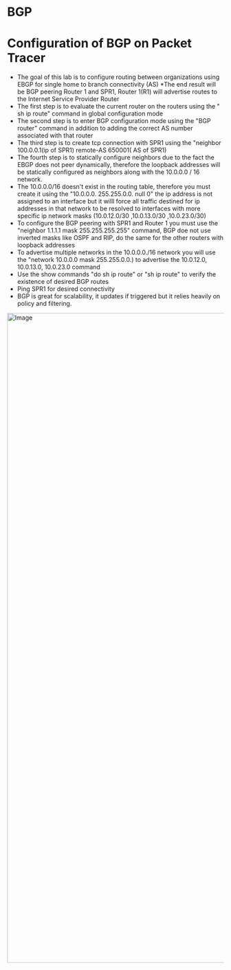 # BGP
# Configuration of BGP on Packet Tracer
* The goal of this lab is to configure routing between organizations using EBGP for single home to branch connectivity (AS)
*The end result will be BGP peering Router 1 and SPR1, Router 1(R1) will advertise routes to the Internet Service Provider Router
* The first step is to evaluate the current router on the routers using the " sh ip route" command in global configuration mode 
* The second step is to enter BGP configuration mode using the "BGP router" command in addition to adding the correct AS number associated with that router
* The third step is to create tcp connection with SPR1 using the "neighbor 100.0.0.1(ip of SPR1) remote-AS 650001( AS of SPR1)
* The fourth step is to statically configure neighbors due to the fact the EBGP does not peer dynamically, therefore the loopback addresses will be statically configured as neighbors along with     the 10.0.0.0 / 16 network.
* The 10.0.0.0/16 doesn't exist in the routing table, therefore you must create it using the "10.0.0.0. 255.255.0.0. null 0" the ip address is not assigned to an interface but it willl force all    traffic destined for ip addresses in that network to be resolved to interfaces with more specific ip network masks (10.0.12.0/30 ,10.0.13.0/30 ,10.0.23.0/30)
* To configure the BGP peering with SPR1 and Router 1 you must use the "neighbor 1.1.1.1 mask 255.255.255.255" command, BGP doe not use inverted masks like OSPF and RIP, do the same for the other routers with loopback addresses
* To advertise multiple networks in the 10.0.0.0./16 network you will use the "network 10.0.0.0 mask 255.255.0.0.) to advertise the 10.0.12.0, 10.0.13.0, 10.0.23.0 command
* Use the show commands "do sh ip route" or "sh ip route" to verify the existence of desired BGP routes 
* Ping SPR1 for desired connectivity 
* BGP is great for scalability, it updates if triggered but it relies heavily on policy and filtering. 

<img width="1512" alt="Image" src="https://github.com/user-attachments/assets/2d1cf3f1-0aca-44ca-899b-0c4ddd6bd90f" />
